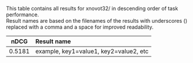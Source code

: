 This table contains all results for xnovot32/ in descending order of task performance.  
Result names are based on the filenames of the results with underscores () replaced with a comma and a space for improved readability.

| nDCG | Result name |
|------|:------------|
| 0.5181 | example, key1=value1, key2=value2, etc |
